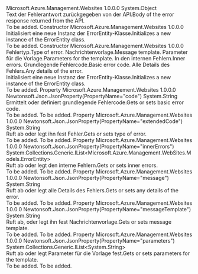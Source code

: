 <Type Name="ErrorEntity" FullName="Microsoft.Azure.Management.WebSites.Models.ErrorEntity">
  <TypeSignature Language="C#" Value="public class ErrorEntity" />
  <TypeSignature Language="ILAsm" Value=".class public auto ansi beforefieldinit ErrorEntity extends System.Object" />
  <TypeSignature Language="DocId" Value="T:Microsoft.Azure.Management.WebSites.Models.ErrorEntity" />
  <TypeSignature Language="VB.NET" Value="Public Class ErrorEntity" />
  <TypeSignature Language="F#" Value="type ErrorEntity = class" />
  <AssemblyInfo>
    <AssemblyName>Microsoft.Azure.Management.Websites</AssemblyName>
    <AssemblyVersion>1.0.0.0</AssemblyVersion>
  </AssemblyInfo>
  <Base>
    <BaseTypeName>System.Object</BaseTypeName>
  </Base>
  <Interfaces />
  <Docs>
    <summary>
            <span data-ttu-id="6b9e6-101">Text der Fehlerantwort zurückgegeben von der API.</span><span class="sxs-lookup"><span data-stu-id="6b9e6-101">Body of the error response returned from the API.</span></span>
            </summary>
    <remarks>To be added.</remarks>
  </Docs>
  <Members>
    <Member MemberName=".ctor">
      <MemberSignature Language="C#" Value="public ErrorEntity ();" />
      <MemberSignature Language="ILAsm" Value=".method public hidebysig specialname rtspecialname instance void .ctor() cil managed" />
      <MemberSignature Language="DocId" Value="M:Microsoft.Azure.Management.WebSites.Models.ErrorEntity.#ctor" />
      <MemberSignature Language="VB.NET" Value="Public Sub New ()" />
      <MemberType>Constructor</MemberType>
      <AssemblyInfo>
        <AssemblyName>Microsoft.Azure.Management.Websites</AssemblyName>
        <AssemblyVersion>1.0.0.0</AssemblyVersion>
      </AssemblyInfo>
      <Parameters />
      <Docs>
        <summary>
            <span data-ttu-id="6b9e6-102">Initialisiert eine neue Instanz der ErrorEntity-Klasse.</span><span class="sxs-lookup"><span data-stu-id="6b9e6-102">Initializes a new instance of the ErrorEntity class.</span></span>
            </summary>
        <remarks>To be added.</remarks>
      </Docs>
    </Member>
    <Member MemberName=".ctor">
      <MemberSignature Language="C#" Value="public ErrorEntity (string extendedCode = null, string messageTemplate = null, System.Collections.Generic.IList&lt;string&gt; parameters = null, System.Collections.Generic.IList&lt;Microsoft.Azure.Management.WebSites.Models.ErrorEntity&gt; innerErrors = null, string code = null, string message = null);" />
      <MemberSignature Language="ILAsm" Value=".method public hidebysig specialname rtspecialname instance void .ctor(string extendedCode, string messageTemplate, class System.Collections.Generic.IList`1&lt;string&gt; parameters, class System.Collections.Generic.IList`1&lt;class Microsoft.Azure.Management.WebSites.Models.ErrorEntity&gt; innerErrors, string code, string message) cil managed" />
      <MemberSignature Language="DocId" Value="M:Microsoft.Azure.Management.WebSites.Models.ErrorEntity.#ctor(System.String,System.String,System.Collections.Generic.IList{System.String},System.Collections.Generic.IList{Microsoft.Azure.Management.WebSites.Models.ErrorEntity},System.String,System.String)" />
      <MemberSignature Language="VB.NET" Value="Public Sub New (Optional extendedCode As String = null, Optional messageTemplate As String = null, Optional parameters As IList(Of String) = null, Optional innerErrors As IList(Of ErrorEntity) = null, Optional code As String = null, Optional message As String = null)" />
      <MemberSignature Language="F#" Value="new Microsoft.Azure.Management.WebSites.Models.ErrorEntity : string * string * System.Collections.Generic.IList&lt;string&gt; * System.Collections.Generic.IList&lt;Microsoft.Azure.Management.WebSites.Models.ErrorEntity&gt; * string * string -&gt; Microsoft.Azure.Management.WebSites.Models.ErrorEntity" Usage="new Microsoft.Azure.Management.WebSites.Models.ErrorEntity (extendedCode, messageTemplate, parameters, innerErrors, code, message)" />
      <MemberType>Constructor</MemberType>
      <AssemblyInfo>
        <AssemblyName>Microsoft.Azure.Management.Websites</AssemblyName>
        <AssemblyVersion>1.0.0.0</AssemblyVersion>
      </AssemblyInfo>
      <Parameters>
        <Parameter Name="extendedCode" Type="System.String" />
        <Parameter Name="messageTemplate" Type="System.String" />
        <Parameter Name="parameters" Type="System.Collections.Generic.IList&lt;System.String&gt;" />
        <Parameter Name="innerErrors" Type="System.Collections.Generic.IList&lt;Microsoft.Azure.Management.WebSites.Models.ErrorEntity&gt;" />
        <Parameter Name="code" Type="System.String" />
        <Parameter Name="message" Type="System.String" />
      </Parameters>
      <Docs>
        <param name="extendedCode"><span data-ttu-id="6b9e6-103">Fehlertyp.</span><span class="sxs-lookup"><span data-stu-id="6b9e6-103">Type of error.</span></span></param>
        <param name="messageTemplate"><span data-ttu-id="6b9e6-104">Nachrichtenvorlage.</span><span class="sxs-lookup"><span data-stu-id="6b9e6-104">Message template.</span></span></param>
        <param name="parameters"><span data-ttu-id="6b9e6-105">Parameter für die Vorlage.</span><span class="sxs-lookup"><span data-stu-id="6b9e6-105">Parameters for the template.</span></span></param>
        <param name="innerErrors"><span data-ttu-id="6b9e6-106">In den internen Fehlern.</span><span class="sxs-lookup"><span data-stu-id="6b9e6-106">Inner errors.</span></span></param>
        <param name="code"><span data-ttu-id="6b9e6-107">Grundlegende Fehlercode.</span><span class="sxs-lookup"><span data-stu-id="6b9e6-107">Basic error code.</span></span></param>
        <param name="message"><span data-ttu-id="6b9e6-108">Alle Details des Fehlers.</span><span class="sxs-lookup"><span data-stu-id="6b9e6-108">Any details of the error.</span></span></param>
        <summary>
            <span data-ttu-id="6b9e6-109">Initialisiert eine neue Instanz der ErrorEntity-Klasse.</span><span class="sxs-lookup"><span data-stu-id="6b9e6-109">Initializes a new instance of the ErrorEntity class.</span></span>
            </summary>
        <remarks>To be added.</remarks>
      </Docs>
    </Member>
    <Member MemberName="Code">
      <MemberSignature Language="C#" Value="public string Code { get; set; }" />
      <MemberSignature Language="ILAsm" Value=".property instance string Code" />
      <MemberSignature Language="DocId" Value="P:Microsoft.Azure.Management.WebSites.Models.ErrorEntity.Code" />
      <MemberSignature Language="VB.NET" Value="Public Property Code As String" />
      <MemberSignature Language="F#" Value="member this.Code : string with get, set" Usage="Microsoft.Azure.Management.WebSites.Models.ErrorEntity.Code" />
      <MemberType>Property</MemberType>
      <AssemblyInfo>
        <AssemblyName>Microsoft.Azure.Management.Websites</AssemblyName>
        <AssemblyVersion>1.0.0.0</AssemblyVersion>
      </AssemblyInfo>
      <Attributes>
        <Attribute>
          <AttributeName>Newtonsoft.Json.JsonProperty(PropertyName="code")</AttributeName>
        </Attribute>
      </Attributes>
      <ReturnValue>
        <ReturnType>System.String</ReturnType>
      </ReturnValue>
      <Docs>
        <summary>
            <span data-ttu-id="6b9e6-110">Ermittelt oder definiert grundlegende Fehlercode.</span><span class="sxs-lookup"><span data-stu-id="6b9e6-110">Gets or sets basic error code.</span></span>
            </summary>
        <value>To be added.</value>
        <remarks>To be added.</remarks>
      </Docs>
    </Member>
    <Member MemberName="ExtendedCode">
      <MemberSignature Language="C#" Value="public string ExtendedCode { get; set; }" />
      <MemberSignature Language="ILAsm" Value=".property instance string ExtendedCode" />
      <MemberSignature Language="DocId" Value="P:Microsoft.Azure.Management.WebSites.Models.ErrorEntity.ExtendedCode" />
      <MemberSignature Language="VB.NET" Value="Public Property ExtendedCode As String" />
      <MemberSignature Language="F#" Value="member this.ExtendedCode : string with get, set" Usage="Microsoft.Azure.Management.WebSites.Models.ErrorEntity.ExtendedCode" />
      <MemberType>Property</MemberType>
      <AssemblyInfo>
        <AssemblyName>Microsoft.Azure.Management.Websites</AssemblyName>
        <AssemblyVersion>1.0.0.0</AssemblyVersion>
      </AssemblyInfo>
      <Attributes>
        <Attribute>
          <AttributeName>Newtonsoft.Json.JsonProperty(PropertyName="extendedCode")</AttributeName>
        </Attribute>
      </Attributes>
      <ReturnValue>
        <ReturnType>System.String</ReturnType>
      </ReturnValue>
      <Docs>
        <summary>
            <span data-ttu-id="6b9e6-111">Ruft ab oder legt ihn fest Fehler.</span><span class="sxs-lookup"><span data-stu-id="6b9e6-111">Gets or sets type of error.</span></span>
            </summary>
        <value>To be added.</value>
        <remarks>To be added.</remarks>
      </Docs>
    </Member>
    <Member MemberName="InnerErrors">
      <MemberSignature Language="C#" Value="public System.Collections.Generic.IList&lt;Microsoft.Azure.Management.WebSites.Models.ErrorEntity&gt; InnerErrors { get; set; }" />
      <MemberSignature Language="ILAsm" Value=".property instance class System.Collections.Generic.IList`1&lt;class Microsoft.Azure.Management.WebSites.Models.ErrorEntity&gt; InnerErrors" />
      <MemberSignature Language="DocId" Value="P:Microsoft.Azure.Management.WebSites.Models.ErrorEntity.InnerErrors" />
      <MemberSignature Language="VB.NET" Value="Public Property InnerErrors As IList(Of ErrorEntity)" />
      <MemberSignature Language="F#" Value="member this.InnerErrors : System.Collections.Generic.IList&lt;Microsoft.Azure.Management.WebSites.Models.ErrorEntity&gt; with get, set" Usage="Microsoft.Azure.Management.WebSites.Models.ErrorEntity.InnerErrors" />
      <MemberType>Property</MemberType>
      <AssemblyInfo>
        <AssemblyName>Microsoft.Azure.Management.Websites</AssemblyName>
        <AssemblyVersion>1.0.0.0</AssemblyVersion>
      </AssemblyInfo>
      <Attributes>
        <Attribute>
          <AttributeName>Newtonsoft.Json.JsonProperty(PropertyName="innerErrors")</AttributeName>
        </Attribute>
      </Attributes>
      <ReturnValue>
        <ReturnType>System.Collections.Generic.IList&lt;Microsoft.Azure.Management.WebSites.Models.ErrorEntity&gt;</ReturnType>
      </ReturnValue>
      <Docs>
        <summary>
            <span data-ttu-id="6b9e6-112">Ruft ab oder legt den interne Fehlern.</span><span class="sxs-lookup"><span data-stu-id="6b9e6-112">Gets or sets inner errors.</span></span>
            </summary>
        <value>To be added.</value>
        <remarks>To be added.</remarks>
      </Docs>
    </Member>
    <Member MemberName="Message">
      <MemberSignature Language="C#" Value="public string Message { get; set; }" />
      <MemberSignature Language="ILAsm" Value=".property instance string Message" />
      <MemberSignature Language="DocId" Value="P:Microsoft.Azure.Management.WebSites.Models.ErrorEntity.Message" />
      <MemberSignature Language="VB.NET" Value="Public Property Message As String" />
      <MemberSignature Language="F#" Value="member this.Message : string with get, set" Usage="Microsoft.Azure.Management.WebSites.Models.ErrorEntity.Message" />
      <MemberType>Property</MemberType>
      <AssemblyInfo>
        <AssemblyName>Microsoft.Azure.Management.Websites</AssemblyName>
        <AssemblyVersion>1.0.0.0</AssemblyVersion>
      </AssemblyInfo>
      <Attributes>
        <Attribute>
          <AttributeName>Newtonsoft.Json.JsonProperty(PropertyName="message")</AttributeName>
        </Attribute>
      </Attributes>
      <ReturnValue>
        <ReturnType>System.String</ReturnType>
      </ReturnValue>
      <Docs>
        <summary>
            <span data-ttu-id="6b9e6-113">Ruft ab oder legt alle Details des Fehlers.</span><span class="sxs-lookup"><span data-stu-id="6b9e6-113">Gets or sets any details of the error.</span></span>
            </summary>
        <value>To be added.</value>
        <remarks>To be added.</remarks>
      </Docs>
    </Member>
    <Member MemberName="MessageTemplate">
      <MemberSignature Language="C#" Value="public string MessageTemplate { get; set; }" />
      <MemberSignature Language="ILAsm" Value=".property instance string MessageTemplate" />
      <MemberSignature Language="DocId" Value="P:Microsoft.Azure.Management.WebSites.Models.ErrorEntity.MessageTemplate" />
      <MemberSignature Language="VB.NET" Value="Public Property MessageTemplate As String" />
      <MemberSignature Language="F#" Value="member this.MessageTemplate : string with get, set" Usage="Microsoft.Azure.Management.WebSites.Models.ErrorEntity.MessageTemplate" />
      <MemberType>Property</MemberType>
      <AssemblyInfo>
        <AssemblyName>Microsoft.Azure.Management.Websites</AssemblyName>
        <AssemblyVersion>1.0.0.0</AssemblyVersion>
      </AssemblyInfo>
      <Attributes>
        <Attribute>
          <AttributeName>Newtonsoft.Json.JsonProperty(PropertyName="messageTemplate")</AttributeName>
        </Attribute>
      </Attributes>
      <ReturnValue>
        <ReturnType>System.String</ReturnType>
      </ReturnValue>
      <Docs>
        <summary>
            <span data-ttu-id="6b9e6-114">Ruft ab, oder legt ihn fest Nachrichtenvorlage.</span><span class="sxs-lookup"><span data-stu-id="6b9e6-114">Gets or sets message template.</span></span>
            </summary>
        <value>To be added.</value>
        <remarks>To be added.</remarks>
      </Docs>
    </Member>
    <Member MemberName="Parameters">
      <MemberSignature Language="C#" Value="public System.Collections.Generic.IList&lt;string&gt; Parameters { get; set; }" />
      <MemberSignature Language="ILAsm" Value=".property instance class System.Collections.Generic.IList`1&lt;string&gt; Parameters" />
      <MemberSignature Language="DocId" Value="P:Microsoft.Azure.Management.WebSites.Models.ErrorEntity.Parameters" />
      <MemberSignature Language="VB.NET" Value="Public Property Parameters As IList(Of String)" />
      <MemberSignature Language="F#" Value="member this.Parameters : System.Collections.Generic.IList&lt;string&gt; with get, set" Usage="Microsoft.Azure.Management.WebSites.Models.ErrorEntity.Parameters" />
      <MemberType>Property</MemberType>
      <AssemblyInfo>
        <AssemblyName>Microsoft.Azure.Management.Websites</AssemblyName>
        <AssemblyVersion>1.0.0.0</AssemblyVersion>
      </AssemblyInfo>
      <Attributes>
        <Attribute>
          <AttributeName>Newtonsoft.Json.JsonProperty(PropertyName="parameters")</AttributeName>
        </Attribute>
      </Attributes>
      <ReturnValue>
        <ReturnType>System.Collections.Generic.IList&lt;System.String&gt;</ReturnType>
      </ReturnValue>
      <Docs>
        <summary>
            <span data-ttu-id="6b9e6-115">Ruft ab oder legt Parameter für die Vorlage fest.</span><span class="sxs-lookup"><span data-stu-id="6b9e6-115">Gets or sets parameters for the template.</span></span>
            </summary>
        <value>To be added.</value>
        <remarks>To be added.</remarks>
      </Docs>
    </Member>
  </Members>
</Type>
